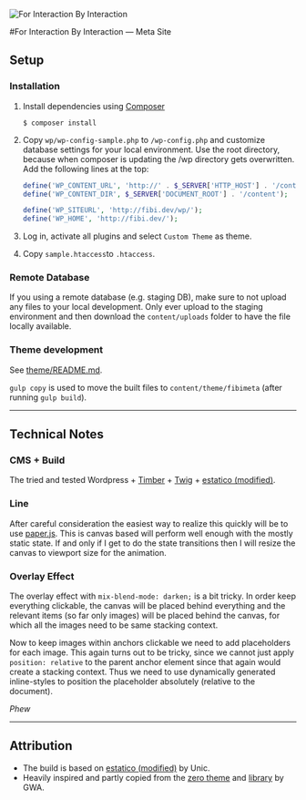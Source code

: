 ![For Interaction By Interaction](https://rawgit.com/d-simon/for-interaction-by-interaction/master/theme/source/preview/assets/media/logo-module.svg "For Interaction By Interaction")

#For Interaction By Interaction — Meta Site

## Setup
### Installation

1. Install dependencies using [Composer](https://getcomposer.org)

    ```
    $ composer install
    ```

2. Copy `wp/wp-config-sample.php` to `/wp-config.php` and customize database settings for your local environment. Use the root directory, because when composer is updating the /wp directory gets overwritten. Add the following lines at the top:

    ```php
    define('WP_CONTENT_URL', 'http://' . $_SERVER['HTTP_HOST'] . '/content');
    define('WP_CONTENT_DIR', $_SERVER['DOCUMENT_ROOT'] . '/content');

    define('WP_SITEURL', 'http://fibi.dev/wp/');
    define('WP_HOME', 'http://fibi.dev/');

    ```

3. Log in, activate all plugins and select `Custom Theme` as theme.

4. Copy `sample.htaccess`to `.htaccess`.

### Remote Database

If you using a remote database (e.g. staging DB), make sure to not upload any files to your local development.
Only ever upload to the staging environment and then download the `content/uploads` folder to have the file locally available.

### Theme development

See [theme/README.md](theme/README.md).

`gulp copy` is used to move the built files to `content/theme/fibimeta` (after running `gulp build`).

---

## Technical Notes

### CMS + Build
The tried and tested Wordpress + [Timber](http://upstatement.com/timber/) + [Twig](http://twig.sensiolabs.org/) + [estatico (modified)](https://github.com/unic/estatico).

### Line
After careful consideration the easiest way to realize this quickly will be to use [paper.js](http://paperjs.org). This is canvas based will perform well enough with the mostly static state. If and only if I get to do the state transitions then I will resize the canvas to viewport size for the animation.

### Overlay Effect

The overlay effect with  `mix-blend-mode: darken;` is a bit tricky.
In order keep everything clickable, the canvas will be placed behind everything and the relevant items (so far only images) will be placed behind the canvas, for which all the images need to be same stacking context.

Now to keep images within anchors clickable we need to add placeholders for each image. This again turns out to be tricky, since we cannot just apply `position: relative` to the parent anchor element since that again would create a stacking context. Thus we need to use dynamically generated inline-styles to position the placeholder absolutely (relative to the document).

*Phew*

---


## Attribution

- The build is based on [estatico (modified)](https://github.com/unic/estatico) by Unic.
- Heavily inspired and partly copied from the [zero theme](https://github.com/gwa/zero) and [library](https://github.com/gwa/zero-library) by GWA.

